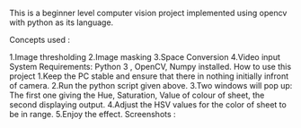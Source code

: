 This is a beginner level computer vision project implemented using opencv with python as its language.

Concepts used :

1.Image thresholding
2.Image masking
3.Space Conversion
4.Video input
System Requirements: Python 3 , OpenCV, Numpy installed.
How to use this project
1.Keep the PC stable and ensure that there in nothing initially infront of camera.
2.Run the python script given above.
3.Two windows will pop up: The first one giving the Hue, Saturation, Value of colour of sheet, the second displaying output.
4.Adjust the HSV values for the color of sheet to be in range.
5.Enjoy the effect.
Screenshots :
